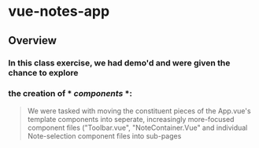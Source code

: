 # vue-notes-app

## Overview

### In this class exercise, we had demo'd and were given the chance to explore 
### the creation of * _components_ *:
> We were tasked with moving the constituent pieces of the App.vue's template components 
> into seperate, increasingly more-focused component files ("Toolbar.vue", "NoteContainer.Vue" and individual Note-selection component files
> into sub-pages 

